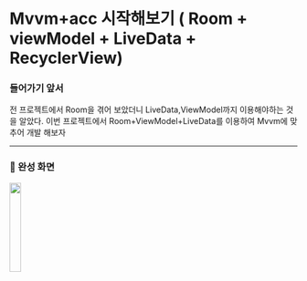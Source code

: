 # Mvvm+acc 시작해보기 ( Room + viewModel + LiveData + RecyclerView)
### 들어가기 앞서
전 프로젝트에서 Room을 겪어 보았더니 LiveData,ViewModel까지 이용해야하는 것을 알았다. 이번 프로젝트에서 Room+ViewModel+LiveData를 이용하여 Mvvm에 맞추어 개발 해보자

***
### :lollipop: 완성 화면

<img src = "https://user-images.githubusercontent.com/48902047/131960264-c355d2aa-df56-4b62-b54f-216c684aded5.jpg" width="20%" height="20%">
